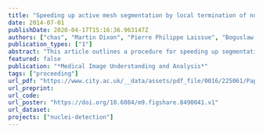 ```yaml
---
title: "Speeding up active mesh segmentation by local termination of nodes"
date: 2014-07-01
publishDate: 2020-04-17T15:16:36.963147Z
authors: ["chas", "Martin Dixon", "Pierre Philippe Laissue", "Boguslaw Obara"]
publication_types: ["1"]
abstract: "This article outlines a procedure for speeding up segmentation of images using active mesh systems.  Active meshes and other deformable models are very popular in image segmentation due to their ability to capture weak or missing boundary information; however, where strong edges exist, computations are still done after mesh nodes have settled on the boundary.  This can lead to extra computational time whilst the system continues to deform completed regions of the mesh. We propose a local termination procedure, reducing these unnecessary computations and speeding up segmentation time with minimal loss of quality."
featured: false
publication: "*Medical Image Understanding and Analysis*"
tags: ["proceeding"]
url_pdf: "https://www.city.ac.uk/__data/assets/pdf_file/0016/225061/Paper53.pdf"
url_preprint:
url_code:
url_poster: "https://doi.org/10.6084/m9.figshare.8490041.v1"
url_dataset:
projects: ["nuclei-detection"]
---
```


